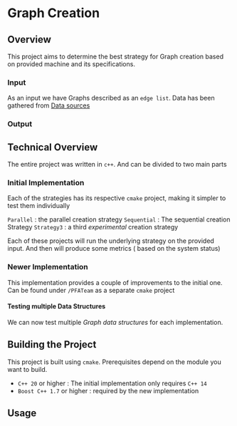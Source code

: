 # Graph Creation

## Overview 

This project aims to determine the best strategy for Graph creation based on provided machine and its specifications.

### Input 

As an input we have Graphs described as an `edge list`. Data has been gathered from [Data sources](./data_sources)

### Output 


## Technical Overview

The entire project was written in `c++`. And can be divided to two main parts

### Initial Implementation

Each of the strategies has its respective `cmake` project, making it simpler to test them individually

`Parallel` : the parallel creation strategy
`Sequential` : The sequential creation Strategy
`Strategy3` : a third *experimental* creation strategy

Each of these projects will run the underlying strategy on the provided input. And then will produce some metrics ( based on the system status) 

### Newer Implementation

This implementation provides a couple of improvements to the initial one. Can be found under `/PFATeam` as a separate `cmake` project


#### Testing multiple Data Structures

We can now test multiple *Graph data structures* for each implementation. 


## Building the Project

This project is built using `cmake`. Prerequisites depend on the module you want to build.

- `C++ 20` or higher : The initial implementation only requires `C++ 14`
- `Boost C++ 1.7` or higher : required by the new implementation

## Usage


